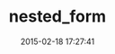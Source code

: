---
layout: post
title:  "nested_form"
repo:   "ryanb/nested_form"
date:   2015-02-18 17:27:41
gemurl: http://github.com/ryanb/nested_form
---